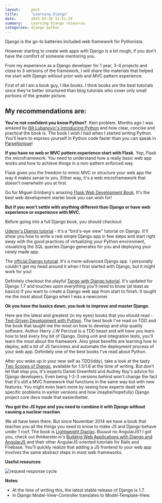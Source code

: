 ```yaml
---
layout:     post
title:      "Learning Django"
date:       2015-03-26 11:21:29
summary:    Learning Django resources
categories: django python
---
```


Django is the go-to batteries included web framework for Pythonista.

However starting to create web apps with Django is a bit rough,
if you don't have the comfort of someone mentoring you.

From my experience as a Django developer for 1 year, 3-4 projects and close to 3 versions of the framework,
I will share the materials that helped me start with Django without
prior web and MVC pattern experience.



First of all I am a book guy, I like books. I think books are the best tutorials since they're better structured than blog tutorials who cover only small portions of the greater picture.



## My recommendations are:


**You're not confident you know Python?**. Kein problem. Months ago I was amazed by [Bill Lubanovic's Introducing Python](http://shop.oreilly.com/product/0636920028659.do) and how clear, concise and practical the book is. The book I wish I had when I started writing Python. You'll learn to express yourself in Python code faster than you can speak in [Parseltongue](http://harrypotter.wikia.com/wiki/Parseltongue)!


**If you have no web or MVC pattern experience start with Flask.** Yep, Flask the microframework. You need to understand how a really basic web app works and how to achieve things in a non-pattern enforced way.

Flask gives you the freedom to mimic MVC or structure your web app the way it makes sense to you. Either way, it's a web microframework that doesn't overwhelm you at first.

Go for Miguel Grinberg's amazing [Flask Web Development Book](http://flaskbook.com/). It's the best web development starter book you can wish for!


**But if you won't settle with anything different than Django or have web experience or experience with MVC**,

Before going into a full Django book, you should checkout:

[Udemy's Django tutorial](https://blog.udemy.com/django-tutorial-getting-started-with-django/) - it's a "bird's-eye view" tutorial on Django. It'll show you how to write a real simple Django app in few steps and start right away with the good practices of virtualizing your Python environment, visualizing the SQL queries Django generates for you and deploying your newly made app.

The [official Django tutorial](https://docs.djangoproject.com/en/1.8/intro/). It's a more-advanced Django app. I personally couldn't get my head around it when I first started with Django, but it might work for you!


Definitely checkout the playful [Tango with Django tutorial](http://www.tangowithdjango.com/). It's updated for Django 1.7 and touches upon everything you'll need to know (at least as basics) if you want to create a Django web app from start to finish. It taught me the most about Django when I was a newcomer.


**Ok you have the basics down, you look to improve and master Django**.

Here are the latest and greatest (in my eyes) books that you should read - [Test-Driven Development with Python](http://shop.oreilly.com/product/0636920029533.do). The best book I've read on TDD and the book that taught me the most on how to develop and ship quality software. Author Harry J.W Percival is a TDD beast and will have you learn how to test every tiny bit of Django. Doing unit and integration tests, you'll learn the most about the framework. Also great benefits are learning how to deploy, add a bit of JS fanciness and automate the deployment process of your web app. Definitely one of the best books I've read about Python.


After you woke up in your new self as TDD(iddy), take a look at the tasty [Two Scoops of Django](http://twoscoopspress.org/), available for 1.5/1.6 at the time of writing. But don't let that stop you, it's experts Daniel Greenfeld and Audrey Roy's advice for Django developers. Even being 1-2-3 versions behind won't change the fact that it's still a MVC framework that functions in the same way but with new features. You might even learn more by seeing how experts dealt with specific problems in earlier versions and how (maybe/hopefully) Django project core devs made that easier/better.


**You got the JS hype and you need to combine it with Django without causing a nuclear reaction**.

We all have been there. But since November 2014 we have a book that teaches you all the things you need to know to make JS and Django behave under 1 roof.
The book is [Lightweight Django](http://shop.oreilly.com/product/0636920032502.do). Buuuut no AngularJS? I got you, check out thinkerster.io's [Building Web Applications with Django and AngularJS](https://thinkster.io/django-angularjs-tutorial/) and their other AngularJS oriented tutorials for Rails and Firebase.
You'll quickly realize that adding a JS frontend to your web app involves the same abstract steps in most web frameworks.


**Useful resources**:

![request response cycle](http://rnevius.github.io/django_request_response_cycle.png "request response cycle")


**Notes**:

* At the time of writing this, the latest stable release of Django is 1.7.
* In Django Model-View-Controller translates to Model-Template-View.
